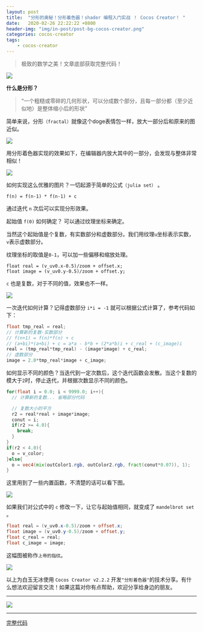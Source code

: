 ```yaml
---
layout: post
title:  "分形的奥秘！分形着色器！shader 编程入门实战 ！ Cocos Creator！ "
date:   2020-02-26 22:22:22 +0800
header-img: "img/in-post/post-bg-cocos-creator.png"
categories: cocos-creator
tags:
    - cocos-creator
---
```


> 极致的数学之美！文章底部获取完整代码！

![](/img/in-post/202002/26-01.jpg)  

**什么是分形？**

> “一个粗糙或零碎的几何形状，可以分成数个部分，且每一部分都（至少近似地）是整体缩小后的形状”  

简单来说，分形`（fractal）`就像这个doge表情包一样，放大一部分后和原来的图近似。  

![](/img/in-post/202002/26-02.gif)    

用分形着色器实现的效果如下，在编辑器内放大其中的一部分，会发现与整体非常相似！

![](/img/in-post/202002/26-03.gif)    

如何实现这么优雅的图片？一切起源于简单的公式`（julia set）` 。  

```
f(n) = f(n-1) * f(n-1) + c
```

通过迭代 `n` 次后可以实现分形效果。

起始值 `f(0)` 如何确定？ 可以通过纹理坐标来确定。

当然这个起始值是个复数，有实数部分和虚数部分。我们用纹理`u`坐标表示实数，`v`表示虚数部分。

纹理坐标的取值是`0-1`，可以加一些偏移和缩放处理。

```
float real = (v_uv0.x-0.5)/zoom + offset.x;
float image = (v_uv0.y-0.5)/zoom + offset.y;
```

`c` 也是复数，对于不同的值，效果也不一样。  

![](/img/in-post/202002/26-04.jpg)  

一次迭代如何计算？记得虚数部分 ```i*i = -1``` 就可以根据公式计算了，参考代码如下：  

```glsl
float tmp_real = real;
// 计算新的复数-实数部分
// f(n+1) = f(n)*f(n) + c
// (a+bi)*(a+bi) + c = a*a - b*b + (2*a*b)i + c_real + (c_image)i
real = (tmp_real*tmp_real) - (image*image) + c_real;
// 虚数部分
image = 2.0*tmp_real*image + c_image;
```

如何显示不同的颜色？当迭代到一定次数后，这个迭代函数会发散。当这个复数的模大于`2`时，停止迭代，并根据次数显示不同的颜色。  

```glsl
for(float i = 0.0; i < 9999.0; i++){
  // 计算新的复数... 省略部分代码

  // 复数大小的平方
  r2 = real*real + image*image;
  conut = i;
  if(r2 >= 4.0){
    break;
  }
}
if(r2 < 4.0){
  o = v_color;
}else{
  o = vec4(mix(outColor1.rgb, outColor2.rgb, fract(conut*0.07)), 1);
}
```

这里用到了一些内置函数，不清楚的话可以看下图。  

![](/img/in-post/202002/26-05.jpg)  

如果我们对公式中的 `c` 修改一下，让它与起始值相同，就变成了 `mandelbrot set` 。 

```glsl
float real = (v_uv0.x-0.5)/zoom + offset.x;
float image = (v_uv0.y-0.5)/zoom + offset.y;
float c_real = real;
float c_image = image;
```

这幅图被称作`上帝的指纹`。  

![](/img/in-post/202002/26-06.jpg)    


以上为白玉无冰使用 `Cocos Creator v2.2.2` 开发`"分形着色器"`的技术分享。有什么想法欢迎留言交流！如果这篇对你有点帮助，欢迎分享给身边的朋友。  

---

![](/img/in-post/bottom.png)  

---


[完整代码](https://github.com/baiyuwubing/cocos-creator-examples/tree/master/fractal)   
<!-- [参考文章](https://mp.weixin.qq.com/s/tN2Al3kfo4HwIBGXNjmEDA) -->